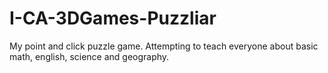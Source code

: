 # I-CA-3DGames-Puzzliar
My point and click puzzle game. Attempting to teach everyone about basic math, english, science and geography.
